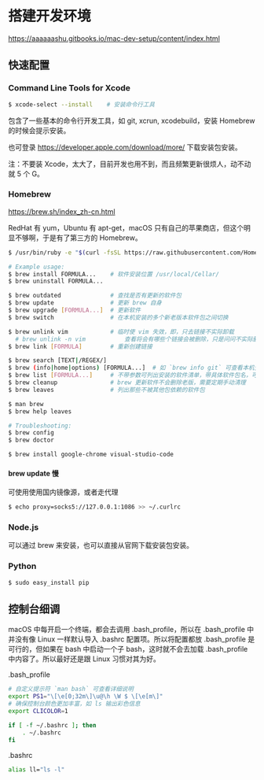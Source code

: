 # 搭建开发环境

https://aaaaaashu.gitbooks.io/mac-dev-setup/content/index.html


## 快速配置

### Command Line Tools for Xcode

```bash
$ xcode-select --install    # 安装命令行工具
```

包含了一些基本的命令行开发工具，如 git, xcrun, xcodebuild，安装 Homebrew 的时候会提示安装。

也可登录 https://developer.apple.com/download/more/ 下载安装包安装。

注：不要装 Xcode，太大了，目前开发也用不到，而且频繁更新很烦人，动不动就 5 个 G。

### Homebrew

https://brew.sh/index_zh-cn.html

RedHat 有 yum，Ubuntu 有 apt-get，macOS 只有自己的苹果商店，但这个明显不够啊，于是有了第三方的 Homebrew。

```bash
$ /usr/bin/ruby -e "$(curl -fsSL https://raw.githubusercontent.com/Homebrew/install/master/install)"
```

```bash
# Example usage:
$ brew install FORMULA...    # 软件安装位置 /usr/local/Cellar/
$ brew uninstall FORMULA...

$ brew outdated              # 查找是否有更新的软件包
$ brew update                # 更新 brew 自身
$ brew upgrade [FORMULA...]  # 更新软件
$ brew switch                # 在本机安装的多个新老版本软件包之间切换

$ brew unlink vim            # 临时使 vim 失效，即，只去链接不实际卸载
  # brew unlink -n vim           查看将会有哪些个链接会被删除，只是问问不实际删除
$ brew link [FORMULA]        # 重新创建链接

$ brew search [TEXT|/REGEX/]
$ brew (info|home|options) [FORMULA...]  # 如 `brew info git` 可查看本机安装的 git 相关信息
$ brew list [FORMULA...]     # 不带参数可列出安装的软件清单，带具体软件包名，可列出安装目录细节
$ brew cleanup               # brew 更新软件不会删除老版，需要定期手动清理
$ brew leaves                # 列出那些不被其他包依赖的软件包

$ man brew
$ brew help leaves

# Troubleshooting:
$ brew config
$ brew doctor
```

```bash
$ brew install google-chrome visual-studio-code
```

#### brew update 慢

可使用使用国内镜像源，或者走代理

```bash
$ echo proxy=socks5://127.0.0.1:1086 >> ~/.curlrc
```



### Node.js

可以通过 brew 来安装，也可以直接从官网下载安装包安装。

### Python

```bash
$ sudo easy_install pip
```


## 控制台细调

macOS 中每开启一个终端，都会去调用 .bash_profile，所以在 .bash_profile 中并没有像 Linux 一样默认导入 .bashrc 配置项。所以将配置都放 .bash_profile 是可行的，但如果在 bash 中启动一个子 bash，这时就不会去加载 .bash_profile 中内容了。所以最好还是跟 Linux 习惯对其为好。

.bash_profile

```sh
# 自定义提示符 `man bash` 可查看详细说明
export PS1="\[\e[0;32m\]\u@\h \W $ \[\e[m\]"
# 确保控制台颜色更加丰富，如 ls 输出彩色信息
export CLICOLOR=1

if [ -f ~/.bashrc ]; then
    . ~/.bashrc
fi
```

.bashrc

```sh
alias ll="ls -l"
```
